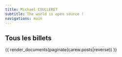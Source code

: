 ```yaml
---
title: Michael COULLERET
subtitle: The world is open source !
navigations: main
---
```


## Tous les billets

{{ render_documents(paginate(carew.posts|reverse)) }}
